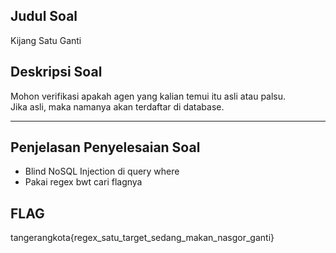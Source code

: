 ## Judul Soal
Kijang Satu Ganti

## Deskripsi Soal
Mohon verifikasi apakah agen yang kalian temui itu asli atau palsu. <br>
Jika asli, maka namanya akan terdaftar di database.

---

## Penjelasan Penyelesaian Soal
- Blind NoSQL Injection di query where
- Pakai regex bwt cari flagnya

## FLAG
tangerangkota{regex_satu_target_sedang_makan_nasgor_ganti}